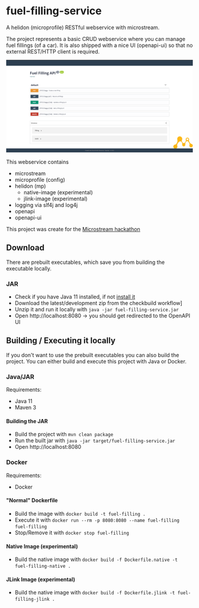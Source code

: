 # fuel-filling-service
A helidon (microprofile) RESTful webservice with microstream.

The project represents a basic CRUD webservice where you can manage fuel fillings (of a car).
It is also shipped with a nice UI (openapi-ui) so that no external REST/HTTP client is required.

![openapi-ui screenshot](assets/OpenApiUI.png)

This webservice contains 
* microstream
* microprofile (config)
* helidon (mp)
  * native-image (experimental)
  * jlink-image (experimental)
* logging via slf4j and log4j
* openapi
* openapi-ui

This project was create for the [Microstream hackathon](https://hackathon.microstream.one/)

## Download
There are prebuilt executables, which save you from building the executable locally.

### JAR
* Check if you have Java 11 installed, if not [install it](https://adoptopenjdk.net/?variant=openjdk11&jvmVariant=hotspot)
* Download the latest/development zip from the checkbuild workflow]
* Unzip it and run it locally with ``java -jar fuel-filling-service.jar``
* Open http://localhost:8080 
→ you should get redirected to the OpenAPI UI


## Building / Executing it locally
If you don't want to use the prebuilt executables you can also build the project.
You can either build and execute this project with Java or Docker.

### Java/JAR
Requirements:
* Java 11
* Maven 3

#### Building the JAR 
* Build the project with ``mvn clean package``
* Run the built jar with ``java -jar target/fuel-filling-service.jar``
* Open http://localhost:8080 

### Docker
Requirements:
* Docker

#### "Normal" Dockerfile
* Build the image with ``docker build -t fuel-filling .``
* Execute it with ``docker run --rm -p 8080:8080 --name fuel-filling fuel-filling``
* Stop/Remove it with ``docker stop fuel-filling``

#### Native Image (experimental)
* Build the native image with ``docker build -f Dockerfile.native -t fuel-filling-native .``

#### JLink Image (experimental)
* Build the native image with ``docker build -f Dockerfile.jlink -t fuel-filling-jlink .``

